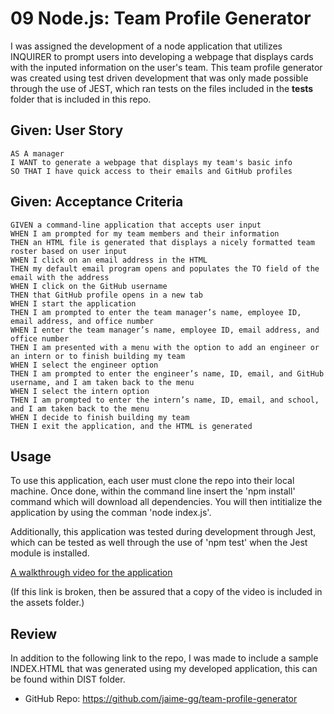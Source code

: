 # 09 Node.js: Team Profile Generator
I was assigned the development of a node application that utilizes INQUIRER to prompt users into developing a webpage that displays cards with the inputed information on the user's team. This team profile generator was created using test driven development that was only made possible through the use of JEST, which ran tests on the files included in the __tests__ folder that is included in this repo.  
 
## Given: User Story
 
```
AS A manager
I WANT to generate a webpage that displays my team's basic info
SO THAT I have quick access to their emails and GitHub profiles
```
 
## Given: Acceptance Criteria
 
```
GIVEN a command-line application that accepts user input
WHEN I am prompted for my team members and their information
THEN an HTML file is generated that displays a nicely formatted team roster based on user input
WHEN I click on an email address in the HTML
THEN my default email program opens and populates the TO field of the email with the address
WHEN I click on the GitHub username
THEN that GitHub profile opens in a new tab
WHEN I start the application
THEN I am prompted to enter the team manager’s name, employee ID, email address, and office number
WHEN I enter the team manager’s name, employee ID, email address, and office number
THEN I am presented with a menu with the option to add an engineer or an intern or to finish building my team
WHEN I select the engineer option
THEN I am prompted to enter the engineer’s name, ID, email, and GitHub username, and I am taken back to the menu
WHEN I select the intern option
THEN I am prompted to enter the intern’s name, ID, email, and school, and I am taken back to the menu
WHEN I decide to finish building my team
THEN I exit the application, and the HTML is generated
```
 
## Usage
To use this application, each user must clone the repo into their local machine. Once done, within the command line insert the 'npm install' command which will download all dependencies. You will then intitialize the application by using the comman 'node index.js'.

Additionally, this application was tested during development through Jest, which can be tested as well through the use of 'npm test' when the Jest module is installed. 
 
[A walkthrough video for the application](https://drive.google.com/file/d/1AZxW8i7fmMYDRzRa3b_2SU3TZ7vIYpg7/view?usp=sharing)

(If this link is broken, then be assured that a copy of the video is included in the assets folder.)
 
## Review
 
In addition to the following link to the repo, I was made to include a sample INDEX.HTML that was generated using my developed application, this can be found within DIST folder. 
 
* GitHub Repo: https://github.com/jaime-gg/team-profile-generator
 
